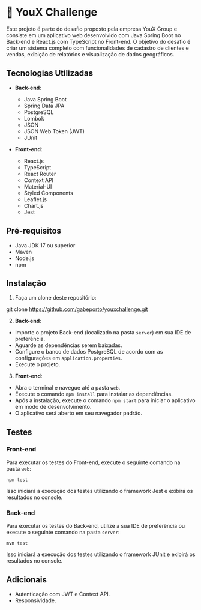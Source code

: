 # 🚀 YouX Challenge

Este projeto é parte do desafio proposto pela empresa YouX Group e consiste em um aplicativo web desenvolvido com Java Spring Boot no Back-end e React.js com TypeScript no Front-end. O objetivo do desafio é criar um sistema completo com funcionalidades de cadastro de clientes e vendas, exibição de relatórios e visualização de dados geográficos.

## Tecnologias Utilizadas

- **Back-end**:
  - Java Spring Boot
  - Spring Data JPA
  - PostgreSQL
  - Lombok
  - JSON
  - JSON Web Token (JWT)
  - JUnit

- **Front-end**:
  - React.js
  - TypeScript
  - React Router
  - Context API
  - Material-UI
  - Styled Components
  - Leaflet.js
  - Chart.js
  - Jest

## Pré-requisitos

- Java JDK 17 ou superior
- Maven
- Node.js
- npm

## Instalação

1. Faça um clone deste repositório:

git clone https://github.com/gabeporto/youxchallenge.git

2. **Back-end**:
- Importe o projeto Back-end (localizado na pasta `server`) em sua IDE de preferência.
- Aguarde as dependências serem baixadas.
- Configure o banco de dados PostgreSQL de acordo com as configurações em `application.properties`.
- Execute o projeto.

3. **Front-end**:
- Abra o terminal e navegue até a pasta `web`.
- Execute o comando `npm install` para instalar as dependências.
- Após a instalação, execute o comando `npm start` para iniciar o aplicativo em modo de desenvolvimento.
- O aplicativo será aberto em seu navegador padrão.

## Testes

### Front-end

Para executar os testes do Front-end, execute o seguinte comando na pasta `web`:

```
npm test
```


Isso iniciará a execução dos testes utilizando o framework Jest e exibirá os resultados no console.

### Back-end

Para executar os testes do Back-end, utilize a sua IDE de preferência ou execute o seguinte comando na pasta `server`:

```
mvn test
```

Isso iniciará a execução dos testes utilizando o framework JUnit e exibirá os resultados no console.

## Adicionais

- Autenticação com JWT e Context API.
- Responsividade.
